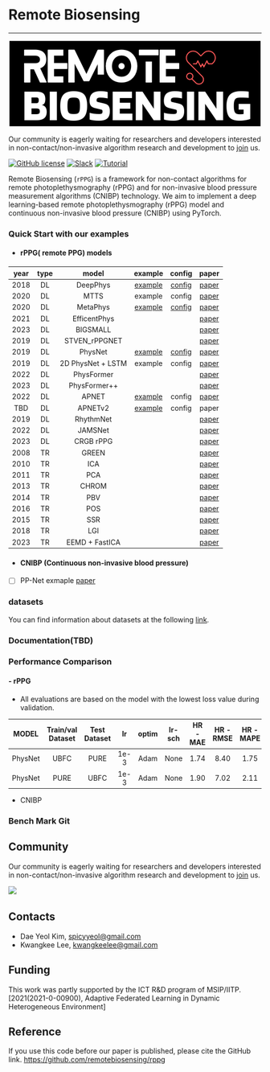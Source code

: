 # Remote Biosensing
__________________________
<p align="center">
 <img src="logo.png">
</p>

Our community is eagerly waiting for researchers and developers interested in non-contact/non-invasive algorithm
research and development
to [join](https://join.slack.com/t/remobebiosensing/shared_invite/zt-1u3kjfhf9-xWw_XQ8hGd7qFZymCSzUtg) us.

[![GitHub license](https://img.shields.io/github/license/remotebiosensing/rppg)](https://github.com/remotebiosensing/rppg/blob/main/LICENSE)
[![Slack](https://img.shields.io/badge/Chat-Slack-red)](https://join.slack.com/t/remobebiosensing/shared_invite/zt-1u3kjfhf9-xWw_XQ8hGd7qFZymCSzUtg)
[![Tutorial](https://img.shields.io/badge/Tutorial-doc-blue)](https://github.com/remotebiosensing/rppg/wiki/rPPG-Documentation)

Remote Biosensing (`rPPG`) is a framework for non-contact algorithms for remote photoplethysmography (rPPG) and for
non-invasive blood pressure measurement algorithms (CNIBP) technology.
We aim to implement a deep learning-based remote photoplethysmography (rPPG) model and continuous non-invasive blood
pressure (CNIBP) using PyTorch.

### Quick Start with our examples
 
- #### rPPG( remote PPG) models
| year | type |     **model**     |                                            **example**                                            |                                              **config**                                               |                                                                                       paper                                                                                       | 
|:----:|:----:|:-----------------:|:-------------------------------------------------------------------------------------------------:|:-----------------------------------------------------------------------------------------------------:|:---------------------------------------------------------------------------------------------------------------------------------------------------------------------------------:|
| 2018 |  DL  |     DeepPhys      | [example](https://github.com/remotebiosensing/rppg/blob/main/examples/rppg/physnet_ubfc_ubfc.py)  | [config](https://github.com/remotebiosensing/rppg/blob/main/rppg/configs/FIT_DEEPPHYS_UBFC_UBFC.yaml) |                                                                     [paper](https://arxiv.org/abs/1805.07888)                                                                     |
| 2020 |  DL  |       MTTS        |                                              example                                              |                                                config                                                 |                                            [paper](https://papers.nips.cc/paper/2020/file/e1228be46de6a0234ac22ded31417bc7-Paper.pdf)                                             |
 | 2020 |  DL  |     MetaPhys      | [example](https://github.com/remotebiosensing/rppg/blob/main/examples/rppg/metaphys_ubfc_ubfc.py) | [config](https://github.com/remotebiosensing/rppg/blob/main/rppg/configs/FIT_METAPHYS_UBFC_UBFC.yaml) |                                                                     [paper](https://arxiv.org/abs/2010.01773)                                                                     |
| 2021 |  DL  |   EfficentPhys    |                                                                                                   |                                                                                                       |                                                                     [paper](https://arxiv.org/abs/2110.04447)                                                                     |
| 2023 |  DL  |     BIGSMALL      |                                                                                                   |                                                                                                       |                                                                     [paper](https://arxiv.org/abs/2303.11573)                                                                     |
| 2019 |  DL  |   STVEN_rPPGNET   |                                                                                                   |                                                                                                       |                                                                   [paper](https://arxiv.org/pdf/1907.11921.pdf)                                                                   |
| 2019 |  DL  |      PhysNet      | [example](https://github.com/remotebiosensing/rppg/blob/main/examples/rppg/physnet_ubfc_ubfc.py)  | [config](https://github.com/remotebiosensing/rppg/blob/main/rppg/configs/FIT_PHYSNET_UBFC_UBFC.yaml)  |                                                                     [paper](https://arxiv.org/abs/1905.02419)                                                                     |
| 2019 |  DL  | 2D PhysNet + LSTM |                                              example                                              |                                                config                                                 |                                                                     [paper](https://arxiv.org/abs/1905.02419)                                                                     |
| 2022 |  DL  |    PhysFormer     |                                                                                                   |                                                                                                       |                                                                   [paper](https://arxiv.org/pdf/2111.12082.pdf)                                                                   |
| 2023 |  DL  |   PhysFormer++    |                                                                                                   |                                                                                                       |                                                       [paper](https://link.springer.com/article/10.1007/s11263-023-01758-1)                                                       |
| 2022 |  DL  |       APNET       | [example](https://github.com/remotebiosensing/rppg/blob/main/examples/rppg/apnetv2_ubfc_ubfc.py)  |                                                config                                                 |                                                               [paper](https://europepmc.org/article/pmc/pmc9687348)                                                               |
| TBD  |  DL  |      APNETv2      | [example](https://github.com/remotebiosensing/rppg/blob/main/examples/rppg/apnetv2_ubfc_ubfc.py)  |                                                config                                                 |                                                                                       paper                                                                                       |
| 2019 |  DL  |     RhythmNet     |                                                                                                   |                                                                                                       |                                                                     [paper](https://arxiv.org/abs/1910.11515)                                                                     |
| 2022 |  DL  |      JAMSNet      |                                                                                                   |                                                                                                       |       [paper](https://ieeexplore.ieee.org/abstract/document/9973323/?casa_token=YE0aZV2EVRcAAAAA:s8ShA85zLSSZgZq9nmsa2imtZc8HbvOdhHfReYYg5_hEG6HPTYBcnjwj6yTRibCngr80hkI-)        |
| 2023 |  DL  |     CRGB rPPG     |                                                                                                   |                                                                                                       |                                                                 [paper](https://www.mdpi.com/2306-5354/10/2/243)                                                                  |
| 2008 |  TR  |       GREEN       |                                                                                                   |                                                                                                       |                                                           [paper](https://www.ncbi.nlm.nih.gov/pmc/articles/PMC2717852)                                                           |
| 2010 |  TR  |        ICA        |                                                                                                   |                                                                                                       |                                                                [paper](https://pubmed.ncbi.nlm.nih.gov/20588929/)                                                                 |
| 2011 |  TR  |        PCA        |                                                                                                   |                                                                                                       |               [paper](https://www.researchgate.net/publication/220726433_Measuring_Pulse_Rate_with_a_Webcam_-_a_Non-contact_Method_for_Evaluating_Cardiac_Activity)               |
| 2013 |  TR  |       CHROM       |                                                                                                   |                                                                                                       |                                                               [paper](https://ieeexplore.ieee.org/document/6523142)                                                               |
| 2014 |  TR  |        PBV        |                                                                                                   |                                                                                                       |                                                                [paper](https://pubmed.ncbi.nlm.nih.gov/25159049/)                                                                 |
| 2016 |  TR  |        POS        |                                                                                                   |                                                                                                       |                                                               [paper](https://ieeexplore.ieee.org/document/7565547)                                                               |
| 2015 |  TR  |        SSR        |                                                                                                   |                                                                                                       |                                                               [paper](https://ieeexplore.ieee.org/document/7355301)                                                               |
| 2018 |  TR  |        LGI        |                                                                                                   |                                                                                                       |                           [paper](https://openaccess.thecvf.com/content_cvpr_2018_workshops/papers/w27/Pilz_Local_Group_Invariance_CVPR_2018_paper.pdf)                           |
| 2023 |  TR  |  EEMD + FastICA   |                                                                                                   |                                                                                                       | [paper](https://iopscience.iop.org/article/10.1088/1361-6579/accefd/meta?casa_token=EVo9N2t0kekAAAAA:rUcw8D-6qGzT0dQZtBfgW0w2dVy-6p7kyHT3RV1q0YZMmEvQXpUoA-HaaO-K4m0aqiW-twzWWfmwXw) |


- #### CNIBP (Continuous non-invasive blood pressure)
- [ ] PP-Net exmaple [paper](https://ieeexplore.ieee.org/document/9082808)

### datasets
You can find information about datasets at the following [link](https://github.com/remotebiosensing/rppg/tree/main/rppg/datasets).

### Documentation(TBD)

### Performance Comparison
#### - rPPG

- All evaluations are based on the model with the lowest loss value during validation.

|   MODEL   | Train/val Dataset | Test Dataset |   lr   |  optim  |  lr-sch  | HR - MAE | HR - RMSE | HR - MAPE | HR -corr |
|:---------:|:-----------------:|:------------:|:------:|:-------:|:--------:|:--------:|:---------:|:---------:|:--------:|
 |  PhysNet  |       UBFC        |     PURE     |  1e-3  |  Adam   |   None   |   1.74   |   8.40    |   1.75    |   0.92   |
 |  PhysNet  |       PURE        |     UBFC     |  1e-3  |  Adam   |   None   |   1.90   |   7.02    |   2.11    |   0.87   |

- CNIBP

### Bench Mark Git


## Community

Our community is eagerly waiting for researchers and developers interested in non-contact/non-invasive algorithm
research and development
to [join](https://join.slack.com/t/remobebiosensing/shared_invite/zt-1u3kjfhf9-xWw_XQ8hGd7qFZymCSzUtg) us.

<a href="https://github.com/remotebiosensing/rppg/graphs/contributors">
  <img src="https://contrib.rocks/image?repo=remotebiosensing/rppg" />
</a>

## Contacts

- Dae Yeol Kim, spicyyeol@gmail.com
- Kwangkee Lee, kwangkeelee@gmail.com

## Funding

This work was partly supported by the ICT R&D program of
MSIP/IITP. [2021(2021-0-00900), Adaptive Federated Learning in Dynamic Heterogeneous Environment]

## Reference
If you use this code before our paper is published, please cite the GitHub link.
https://github.com/remotebiosensing/rppg
